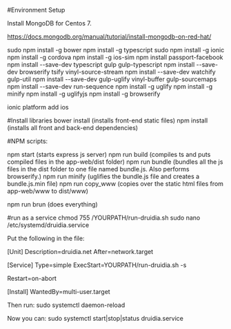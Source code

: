 #Environment Setup

Install MongoDB for Centos 7.

https://docs.mongodb.org/manual/tutorial/install-mongodb-on-red-hat/

sudo npm install -g bower
npm install -g typescript
sudo npm install -g ionic
npm install -g cordova
npm install -g ios-sim
npm install passport-facebook
npm install --save-dev typescript gulp gulp-typescript
npm install --save-dev browserify tsify vinyl-source-stream
npm install --save-dev watchify gulp-util
npm install --save-dev gulp-uglify vinyl-buffer gulp-sourcemaps
npm install --save-dev run-sequence
npm install -g uglify
npm install -g minify
npm install -g uglifyjs
npm install -g browserify

ionic platform add ios

#Install libraries
bower install (installs front-end static files)
npm install (installs all front and back-end dependencies)

#NPM scripts:

npm start (starts express js server)
npm run build (compiles ts and puts compiled files in the app-web/dist folder)
npm run bundle (bundles all the js files in the dist folder to one file named bundle.js. Also performs browserify.)
npm run minify (uglifies the bundle.js file and creates a bundle.js.min file)
npm run copy_www (copies over the static html files from app-web/www to dist/www)

npm run brun (does everything)

#run as a service
chmod 755 /YOURPATH/run-druidia.sh
sudo nano /etc/systemd/druidia.service

Put the following in the file:

[Unit]
Description=druidia.net
After=network.target

[Service]
Type=simple
ExecStart=YOURPATH/run-druidia.sh -s

Restart=on-abort

[Install]
WantedBy=multi-user.target

Then run:  sudo systemctl daemon-reload

Now you can:
sudo systemctl start|stop|status druidia.service
